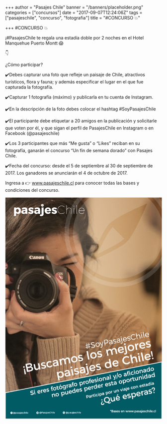 +++
author = "Pasajes Chile"
banner = "/banners/placeholder.png"
categories = ["concursos"]
date = "2017-09-07T12:24:06Z"
tags = ["pasajeschile", "concurso", "fotografia"]
title = "#CONCURSO 💥"

+++
#CONCURSO 💥

¡#PasajesChile te regala una estadía doble por 2 noches en el Hotel Manquehue Puerto Montt 😱

👇

¿Cómo participar?

✔️Debes capturar una foto que refleje un paisaje de Chile, atractivos turísticos, flora y fauna; y además especificar el lugar en el que fue capturada la fotografía.

✔️Capturar 1 fotografía (máximo) y publicarla en tu cuenta de Instagram.

✔️En la descripción de la foto debes colocar el hashtag #SoyPasajesChile

✔️El participante debe etiquetar a 20 amigos en la publicación y solicitarle que voten por él, y que sigan el perfil de PasajesChile en Instagram o en Facebook (@pasajeschile)

✔️Los 3 participantes que más “Me gusta” o “Likes” reciban en su fotografía, ganarán el concurso “Un fin de semana dorado” con Pasajes Chile.

✔️Fecha del concurso: desde el 5 de septiembre al 30 de septiembre de 2017. Los ganadores se anunciarán el 4 de octubre de 2017.

Ingresa a 👉 www.pasajeschile.cl para conocer todas las bases y condiciones del concurso.

![](/uploads/2017/09/07/concurso.jpeg)
<!--more-->


